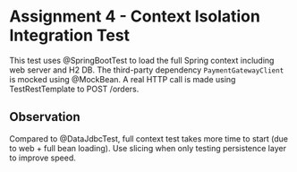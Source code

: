 # Assignment 4 - Context Isolation Integration Test

This test uses @SpringBootTest to load the full Spring context including web server and H2 DB.
The third-party dependency `PaymentGatewayClient` is mocked using @MockBean.
A real HTTP call is made using TestRestTemplate to POST /orders.

## Observation
Compared to @DataJdbcTest, full context test takes more time to start (due to web + full bean loading).
Use slicing when only testing persistence layer to improve speed.
